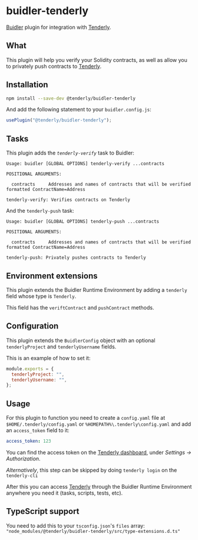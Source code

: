 # buidler-tenderly

[Buidler](http://getbuidler.com) plugin for integration with [Tenderly](https://tenderly.co/). 

## What

This plugin will help you verify your Solidity contracts, as well as allow you to 
privately push contracts to [Tenderly](https://tenderly.co/).

## Installation

```bash
npm install --save-dev @tenderly/buidler-tenderly
```

And add the following statement to your `buidler.config.js`:

```js
usePlugin("@tenderly/buidler-tenderly");
```

## Tasks

This plugin adds the _`tenderly-verify`_ task to Buidler:
```
Usage: buidler [GLOBAL OPTIONS] tenderly-verify ...contracts

POSITIONAL ARGUMENTS:

  contracts     Addresses and names of contracts that will be verified formatted ContractName=Address 

tenderly-verify: Verifies contracts on Tenderly
```

And the `tenderly-push` task:
```
Usage: buidler [GLOBAL OPTIONS] tenderly-push ...contracts

POSITIONAL ARGUMENTS:

  contracts     Addresses and names of contracts that will be verified formatted ContractName=Address 

tenderly-push: Privately pushes contracts to Tenderly
```

## Environment extensions

This plugin extends the Buidler Runtime Environment by adding a `tenderly` field
whose type is `Tenderly`.

This field has the `veriftContract` and `pushContract` methods.

## Configuration

This plugin extends the `BuidlerConfig` object with an optional 
`tenderlyProject` and `tenderlyUsername` fields.

This is an example of how to set it:

```js
module.exports = {
  tenderlyProject: "",
  tenderlyUsername: "",
};
```

## Usage

For this plugin to function you need to create a `config.yaml` file at 
`$HOME/.tenderly/config.yaml` or `%HOMEPATH%\.tenderly\config.yaml` and add an `access_token` field to it:
```yaml
access_token: 123
```

You can find the access token on the [Tenderly dashboard](https://dashboard.tenderly.co/), 
under _Settings -> Authorization_.

*Alternatively*, this step can be skipped by doing `tenderly login` on the `tenderly-cli`

After this you can access [Tenderly](https://tenderly.co/) through the Buidler Runtime Environment anywhere 
you need it (tasks, scripts, tests, etc).

## TypeScript support

You need to add this to your `tsconfig.json`'s `files` array: 
`"node_modules/@tenderly/buidler-tenderly/src/type-extensions.d.ts"`

